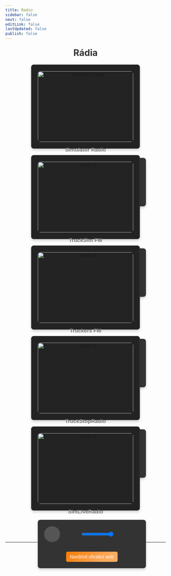 ```yaml
---
title: Radio
sidebar: false
next: false
editLink: false
lastUpdated: false
publish: false
---
```


<h1 class="radioname">Rádia</h1>
<div class="radio-container">
    <!-- Rádio 1 -->
    <div class="radio-card simulator-radio">
    <img src="https://static.mytuner.mobi/media/tvos_radios/5K9k6Xu6s2.jpg" alt="Simulator Radio">
    <h3>Simulator Radio</h3>
    <div class="audio-player">
        <audio id="audio1" preload="auto">
            <source src="https://simulatorradio.stream/stream?t=17066077351706607744877" type="audio/mpeg">
            Váš prohlížeč nepodporuje přehrávání rádia.
        </audio>
        <div class="controls">
            <button id="playPause1"><i class="fas fa-play"></i></button>
            <div class="mute-volume">
                <button id="mute1"><i class="fas fa-volume-up"></i></button>
                <div class="volume">
                    <input type="range" id="volume1" min="0" max="1" step="0.01" value="1">
                </div>
            </div>
        </div><hr class="radio">
        <a href="https://simulatorradio.com/home" class="visit-website" target="_blank" rel="noopener noreferrer">
            <i class="fas fa-external-link-alt"></i> Navštívit oficiální web</a>
    </div>
</div>
    <!-- Rádio 2 -->
    <div class="radio-card trucksim-fm">
        <img src="https://static2.mytuner.mobi/media/tvos_radios/2BgjcLahUb.png" alt="Radio 2">
        <h3>TruckSim FM</h3>
        <div class="audio-player">
            <audio id="audio2" preload="auto">
                <source src="https://radio.trucksim.fm:8000/stream" type="audio/mpeg">
                Váš prohlížeč nepodporuje přehrávání rádia.
            </audio>
            <div class="controls">
                <button id="playPause2"><i class="fas fa-play"></i></button>
                <div class="mute-volume">
                    <button id="mute2"><i class="fas fa-volume-up"></i></button>
                    <div class="volume">
                        <input type="range" id="volume2" min="0" max="1" step="0.01" value="1">
                    </div>
                </div>
            </div><hr class="radio">
            <a href="https://www.trucksim.fm/" class="visit-website" target="_blank" rel="noopener noreferrer">
            <i class="fas fa-external-link-alt"></i> Navštívit oficiální web</a>
        </div>
    </div>
    <!-- Rádio 3 -->
     <div class="radio-card truckers-fm">
        <img src="https://static2.mytuner.mobi/media/tvos_radios/wvnjbmar3vmu.png" alt="Radio 3">
        <h3>Truckers FM</h3>
        <div class="audio-player">
            <audio id="audio3" preload="auto">
                <source src="https://radio.truckers.fm/" type="audio/mpeg">
                Váš prohlížeč nepodporuje přehrávání rádia.
            </audio>
            <div class="controls">
                <button id="playPause3"><i class="fas fa-play"></i></button>
                <div class="mute-volume">
                    <button id="mute3"><i class="fas fa-volume-up"></i></button>
                    <div class="volume">
                        <input type="range" id="volume3" min="0" max="1" step="0.01" value="1">
                    </div>
                </div>
            </div><hr class="radio">
            <a href="https://truckers.fm/" class="visit-website" target="_blank" rel="noopener noreferrer">
            <i class="fas fa-external-link-alt"></i> Navštívit oficiální web</a>
        </div>
    </div>
    <!-- Rádio 4 -->
    <div class="radio-card truckstopradio">
        <img src="https://cdn-profiles.tunein.com/s328253/images/logod.png" alt="Radio 2">
        <h3>TruckStopRadio</h3>
        <div class="audio-player">
            <audio id="audio4" preload="auto">
                <source src="https://oreo.truckstopradio.co.uk/listen/truckstopradio/radio.mp3" type="audio/mpeg">
                Váš prohlížeč nepodporuje přehrávání rádia.
            </audio>
            <div class="controls">
                <button id="playPause4"><i class="fas fa-play"></i></button>
                <div class="mute-volume">
                    <button id="mute4"><i class="fas fa-volume-up"></i></button>
                    <div class="volume">
                        <input type="range" id="volume4" min="0" max="1" step="0.01" value="1">
                    </div>
                </div>
            </div><hr class="radio">
            <a href="https://truckstopradio.co.uk/" class="visit-website" target="_blank" rel="noopener noreferrer">
            <i class="fas fa-external-link-alt"></i> Navštívit oficiální web</a>
        </div>
    </div>
    <!-- Rádio 5 -->
    <div class="radio-card simliveradio">
        <img src="https://cdn-profiles.tunein.com/s256550/images/logod.png?t=638678835590000000" alt="Radio 2">
        <h3>SimLiveRadio</h3>
        <div class="audio-player">
            <audio id="audio5" preload="auto">
                <source src="https://simliveradio.stream.laut.fm/simliveradio?ref=radiodns" type="audio/mpeg">
                Váš prohlížeč nepodporuje přehrávání rádia.
            </audio>
            <div class="controls">
                <button id="playPause5"><i class="fas fa-play"></i></button>
                <div class="mute-volume">
                    <button id="mute5"><i class="fas fa-volume-up"></i></button>
                    <div class="volume">
                        <input type="range" id="volume5" min="0" max="1" step="0.01" value="1">
                    </div>
                </div>
            </div><hr class="radio">
        <a href="https://simliveradio.net/" class="visit-website" target="_blank" rel="noopener noreferrer">
            <i class="fas fa-external-link-alt"></i> Navštívit oficiální web</a>
    </div>
</div>
</div>

<br><br>
<div style="max-width: 1920px"> <!-- DEFAULT 600 --> 
    <el-alert
      title="INFO"
      type="info"
      description="Veškerá práva patří jednotlivým rádiím."
      :closable="false"
      show-icon
    />
  </div>
<br>
<hr>


<script setup>
import { onMounted } from 'vue';

onMounted(() => {
  // Inicializace přehrávače pro každé rádio
  const radios = document.querySelectorAll('.audio-player');

  radios.forEach((player, index) => {
    const audio = player.querySelector('audio');
    const playPauseButton = player.querySelector(`#playPause${index + 1}`);
    const volumeControl = player.querySelector(`#volume${index + 1}`);
    const muteButton = player.querySelector(`#mute${index + 1}`);

    initializePlayer(audio, playPauseButton, volumeControl, muteButton, index + 1);
  });
});

function initializePlayer(audio, playPauseButton, volumeControl, muteButton, index) {
  // Play/Pause funkce
  playPauseButton.addEventListener('click', () => {
    if (audio.paused) {
      stopAllRadios(index);
      audio.play();
      playPauseButton.innerHTML = '<i class="fas fa-pause"></i>';
    } else {
      audio.pause();
      playPauseButton.innerHTML = '<i class="fas fa-play"></i>';
    }
  });

  // Nastavení hlasitosti
  volumeControl.addEventListener('input', () => {
    audio.volume = volumeControl.value;
  });

  // Mute/Unmute funkce
  muteButton.addEventListener('click', () => {
    audio.muted = !audio.muted;
    muteButton.innerHTML = audio.muted
      ? '<i class="fas fa-volume-mute"></i>'
      : '<i class="fas fa-volume-up"></i>';
  });
}

function stopAllRadios(exceptIndex) {
  const radios = document.querySelectorAll('.audio-player');

  radios.forEach((player, index) => {
    if (index + 1 !== exceptIndex) {
      const audio = player.querySelector('audio');
      const playPauseButton = player.querySelector(`#playPause${index + 1}`);
      if (!audio.paused) {
        audio.pause();
        playPauseButton.innerHTML = '<i class="fas fa-play"></i>';
      }
    }
  });
}
</script>





<style>
    h1.radioname {
        text-align: center;
        margin: 20px 0;
        font-size: 2em;
      	color: #333;
    }

    .radio-container {
      	font-family: Arial, sans-serif;
        display: flex;
        flex-wrap: wrap;
        justify-content: center;
        gap: 20px;
        margin: 20px;
    }

    .radio-card {
        background-color: #232323;
        border: 1px solid #444;
        border-radius: 8px;
        box-shadow: 0 4px 8px rgba(0, 0, 0, 0.2);
        width: 300px;
        padding: 20px;
        text-align: center;
        transition: transform 0.3s;
    }

    .radio-card:hover {
        transform: scale(1.05);
    }

    .radio-card img {
        width: 100%;
        height: auto;
        border-radius: 8px;
    }

    .radio-card h3 {
        margin: 15px 0 10px;
        font-size: 1.2em;
        color: #777;
    }

    .audio-player {
        width: 100%;
        background-color: #333;
        border-radius: 8px;
        padding: 20px;
        margin-top: 15px;
        box-shadow: 0 4px 8px rgba(0, 0, 0, 0.2);
        color: #fff;
        /* border: 1px solid #444; */
    }

    .audio-player audio {
        display: none;
    }

    .controls {
        display: flex;
        align-items: center;
        /* justify-content: flex-start; */
        gap: 10px;
    }

    .controls button {
        background-color: #555;
        border: none;
        color: white;
        padding: 10px;
        border-radius: 50%;
        cursor: pointer;
        font-size: 1.5em;
        width: 50px;
        height: 50px;
        display: flex;
        align-items: center;
        justify-content: center;
        transition: background-color 0.5s;
    }

    .controls button:hover {
        background-color: #444;
    }

    .controls .volume {
        display: flex;
        align-items: center;
    }

    .controls .volume input {
        width: 100px;
        margin: 0;
    }

    .controls .mute-volume {
    display: flex;
    align-items: center;
    gap: 8px; /* Mezera mezi Mute a Volume */
    margin-left: 10px; /* Posun Mute a Volume doprava */
    }

    hr.radio {
        border-top: 1px solid #444 !important;
    }

    .progress-bar {
        width: 100%;
        height: 8px;
        background-color: #444;
        border-radius: 5px;
        position: relative;
        cursor: pointer;
        margin-top: 10px;
    }

    .progress-bar .progress {
        height: 100%;
        width: 0;
        background-color: #f39c12;
        border-radius: 5px;
    }


button {
    font-size: 1.5rem; /* Velikost ikony uvnitř tlačítka */
    padding: 10px;
    background: transparent;
    border: none;
    cursor: pointer;
    color: #fff; /* Barva pro ikony */
}

button i {
    font-size: inherit; /* Zajištění velikosti ikon pro všechny tlačítka */
}

button#mute1,
button#mute2,
button#mute3, 
button#mute4, 
button#mute5 {
    font-size: 1.0rem; /* Stejná velikost pro mute tlačítka */
    background: none;  /* Odstranění pozadí */
    width: 40px;        /* Velikost tlačítka */
    height: 40px;       /* Velikost tlačítka */
    border-radius: 0%; /* Kulatý tvar tlačítka */
    display: flex;
    align-items: center;
    justify-content: center;
    margin-left: 0px;
    position: relative;
    left: 5px; /* Posun doprava */
}

button#mute1 i,
button#mute2 i,
button#mute3 i,
button#mute4 i,
button#mute5 i {
    font-size: inherit; /* Zajištění velikosti ikony */
}

button i.fas {
    font-size: inherit; /* Ujistíme se, že ikony mají stejnou velikost jako ostatní tlačítka */
}

.radio-card .visit-website {
    display: inline-flex;
    align-items: center;
    margin-top: 0px; /* Odstup od ovládacích prvků */
    padding: 8px 12px;
    color: #fff;
    text-decoration: none;
    border-radius: 5px;
    font-size: 0.9rem;
    text-align: center;
    transition: background-color 0.3s ease;
    transition: filter 0.3s ease;
    /* border: 1px solid #444; */
    background: linear-gradient(55deg, #000dff, #6728e5);
}

.visit-website svg {
    width: 16px; /* Nastavení šířky ikony */
    height: 16px; /* Nastavení výšky ikony */
    margin-right: 5px; /* Odstup od textu */
    color: #fff; /* Nastavení barvy */
    transition: color 0.3s ease; /* Přechod při změně barvy */
}

.radio-card .visit-website:hover {
    background-color: #0056b3;
    filter: brightness(0.8);
}

.radio-card.simulator-radio .visit-website {
    background: linear-gradient(55deg, #ED3559, #E55C28);
    color: #fff;
    text-decoration: none;
}
.radio-card.trucksim-fm .visit-website {
    background: linear-gradient(135deg, #003168, #000525);
    color: #fff;
    text-decoration: none;
}
.radio-card.truckers-fm .visit-website {
    background: linear-gradient(135deg, #9B344D, #6E2341);
    color: #fff;
    text-decoration: none;
}
.radio-card.simliveradio .visit-website {
    background: linear-gradient(135deg, #F87D04, #FAAB62 80%);
    color: #fff;
    text-decoration: none;
}
.radio-card.truckstopradio .visit-website {
    background: linear-gradient(135deg, #0269FF, #001534 65%);
    color: #fff;
    text-decoration: none;
}

</style>


